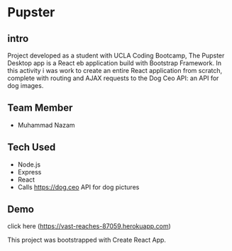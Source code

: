 # Pupster

## intro
Project developed as a student with UCLA Coding Bootcamp, The Pupster Desktop app is a React eb application build with Bootstrap Framework.
In this activity i was work to create an entire React application from scratch, complete with routing and AJAX requests to the Dog Ceo API: an API for dog images.

## Team Member
- Muhammad Nazam

## Tech Used
- Node.js
- Express
- React
- Calls https://dog.ceo API for dog pictures

## Demo
click here (https://vast-reaches-87059.herokuapp.com)

This project was bootstrapped with Create React App.
